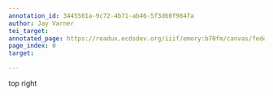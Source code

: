 ```yaml
---
annotation_id: 3445501a-9c72-4b71-ab46-5f3d60f984fa
author: Jay Varner
tei_target: 
annotated_page: https://readux.ecdsdev.org/iiif/emory:b70fm/canvas/fedora:emory:gz698
page_index: 0
target: 

---
```

<p>top right</p>